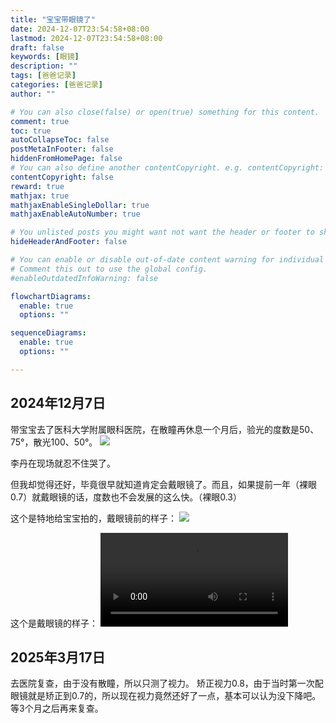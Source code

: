 ```yaml
---
title: "宝宝带眼镜了"
date: 2024-12-07T23:54:58+08:00
lastmod: 2024-12-07T23:54:58+08:00
draft: false
keywords: [眼镜]
description: ""
tags: [爸爸记录]
categories: [爸爸记录]
author: ""

# You can also close(false) or open(true) something for this content.
comment: true
toc: true
autoCollapseToc: false
postMetaInFooter: false
hiddenFromHomePage: false
# You can also define another contentCopyright. e.g. contentCopyright: "This is another copyright."
contentCopyright: false
reward: true
mathjax: true
mathjaxEnableSingleDollar: true
mathjaxEnableAutoNumber: true

# You unlisted posts you might want not want the header or footer to show
hideHeaderAndFooter: false

# You can enable or disable out-of-date content warning for individual post.
# Comment this out to use the global config.
#enableOutdatedInfoWarning: false

flowchartDiagrams:
  enable: true
  options: ""

sequenceDiagrams: 
  enable: true
  options: ""

---
```


## 2024年12月7日
带宝宝去了医科大学附属眼科医院，在散瞳再休息一个月后，验光的度数是50、75°，散光100、50°。
![](/images/宝宝带眼镜了_0.jpg)

李丹在现场就忍不住哭了。

但我却觉得还好，毕竟很早就知道肯定会戴眼镜了。而且，如果提前一年（裸眼0.7）就戴眼镜的话，度数也不会发展的这么快。（裸眼0.3）

这个是特地给宝宝拍的，戴眼镜前的样子：
![](/images/宝宝带眼镜了_1.jpg)

这个是戴眼镜的样子：
![](/static/images/宝宝带眼镜了_2.mp4)


## 2025年3月17日
去医院复查，由于没有散瞳，所以只测了视力。
矫正视力0.8，由于当时第一次配眼镜就是矫正到0.7的，所以现在视力竟然还好了一点，基本可以认为没下降吧。等3个月之后再来复查。
